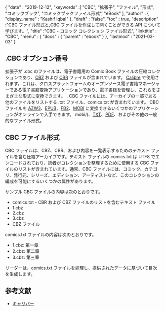 {
  "date" : "2019-12-12",
  "keywords" :[ "CBC", "拡張子", "ファイル", "形式", "コミックブック", "コミックブックファイル形式", "eBook" ],
  "author" : {
    "display_name" : "Kashif Iqbal"
},
  "draft" : "false",
  "toc" : true,
  "description" :"CBC ファイル形式と,CBC ファイルを作成して開くことができる API について学びます。",
  "title" :"CBC - コミック コレクション ファイル形式",
  "linktitle" : "CBC",
  "menu" : {
    "docs" : {
      "parent" : "ebook"
}
},
  "lastmod" : "2021-03-03"
}

## .CBC オプション番号

拡張子が .cbc のファイルは、電子書籍用の Comic Book ファイルの圧縮コレクションであり、[CBZ](/ebook/cbz/) および [CBR](/ebook/cbr/) ファイルが含まれています。 [Calibre](https://calibre-ebook.com/) で使用されます。これは、クロスプラットフォームのオープンソース電子書籍マネージャーである電子書籍変換アプリケーションであり、電子書籍を管理し、これらをさまざまな形式に変換できます。 . CBC ファイルには、アーカイブの一部である他のファイルをリストする .txt ファイル、comics.txt が含まれています。 CBC ファイルを [AZW3](/ebook/azw3/)、[EPUB](/ebook/epub/)、[FB2](/ebook/fb2/)、[MOBI](/ebook/) に変換できるいくつかのアプリケーションがオンラインで入手できます。 mobi/)、[TXT](/word-processing/txt/)、[PDF](/pdf/)、およびその他の一般的なファイル形式。

## CBC ファイル形式

CBC ファイルは、CBZ、CBR、および内容を一覧表示するためのテキスト ファイルを含む圧縮アーカイブです。テキスト ファイルの comics.txt は UTF8 でエンコードされており、読者がコレクションを整理するために使用する CBC ファイルのリストが含まれています。通常、CBC ファイルには、コミック、カテゴリ、発行元、シリーズ、エディション、アーティストなど、このコレクションの編成を可能にするいくつかの属性があります。

サンプル CBC ファイルの内容は次のとおりです。

* comics.txt - CBR および CBZ ファイルのリストを含むテキスト ファイル
* 1.cbz
* 2.cbz
* 3.cbz
* CBZ ファイル

comics.txt ファイルの内容は次のとおりです。

* 1.cbz: 第一章
* 2.cbz: 第二章
* 3.cbz: 第三章

リーダーは、comics.txt ファイルを処理し、提供されたデータに基づいて目次を生成します。

## 参考文献

* [キャリバー](https://calibre-ebook.com/)

